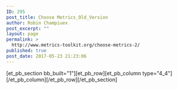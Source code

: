 ```yaml
---
ID: 295
post_title: Choose Metrics_Old_Version
author: Robin Champiuex
post_excerpt: ""
layout: page
permalink: >
  http://www.metrics-toolkit.org/choose-metrics-2/
published: true
post_date: 2017-05-23 21:23:06
---
```

[et_pb_section bb_built="1"][et_pb_row][et_pb_column type="4_4"][/et_pb_column][/et_pb_row][/et_pb_section]